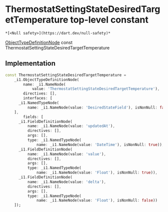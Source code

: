 


# ThermostatSettingStateDesiredTargetTemperature top-level constant






    *[<Null safety>](https://dart.dev/null-safety)*


[ObjectTypeDefinitionNode](https://pub.dev/documentation/gql/0.13.0/ast/ObjectTypeDefinitionNode-class.html) const ThermostatSettingStateDesiredTargetTemperature
  







## Implementation

```dart
const ThermostatSettingStateDesiredTargetTemperature =
    _i1.ObjectTypeDefinitionNode(
        name: _i1.NameNode(
            value: 'ThermostatSettingStateDesiredTargetTemperature'),
        directives: [],
        interfaces: [
      _i1.NamedTypeNode(
          name: _i1.NameNode(value: 'DesiredStateField'), isNonNull: false)
    ],
        fields: [
      _i1.FieldDefinitionNode(
          name: _i1.NameNode(value: 'updatedAt'),
          directives: [],
          args: [],
          type: _i1.NamedTypeNode(
              name: _i1.NameNode(value: 'DateTime'), isNonNull: true)),
      _i1.FieldDefinitionNode(
          name: _i1.NameNode(value: 'value'),
          directives: [],
          args: [],
          type: _i1.NamedTypeNode(
              name: _i1.NameNode(value: 'Float'), isNonNull: true)),
      _i1.FieldDefinitionNode(
          name: _i1.NameNode(value: 'delta'),
          directives: [],
          args: [],
          type: _i1.NamedTypeNode(
              name: _i1.NameNode(value: 'Float'), isNonNull: false))
    ]);
```








